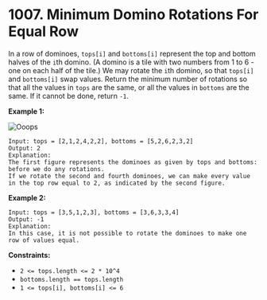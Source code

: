 # 1007. Minimum Domino Rotations For Equal Row
In a row of dominoes, `tops[i]` and `bottoms[i]` represent the top and bottom halves of the `i`th domino. (A domino is a tile with two numbers from 1 to 6 - one on each half of the tile.) We may rotate the `i`th domino, so that `tops[i]` and `bottoms[i]` swap values. Return the minimum number of rotations so that all the values in `tops` are the same, or all the values in `bottoms` are the same. If it cannot be done, return `-1`.

**Example 1:**

![Ooops](https://assets.leetcode.com/uploads/2021/05/14/domino.png)
```
Input: tops = [2,1,2,4,2,2], bottoms = [5,2,6,2,3,2]
Output: 2
Explanation: 
The first figure represents the dominoes as given by tops and bottoms: before we do any rotations.
If we rotate the second and fourth dominoes, we can make every value in the top row equal to 2, as indicated by the second figure.
```

**Example 2:**
```
Input: tops = [3,5,1,2,3], bottoms = [3,6,3,3,4]
Output: -1
Explanation: 
In this case, it is not possible to rotate the dominoes to make one row of values equal.
```

**Constraints:**
- `2 <= tops.length <= 2 * 10^4`
- `bottoms.length == tops.length`
- `1 <= tops[i], bottoms[i] <= 6`
